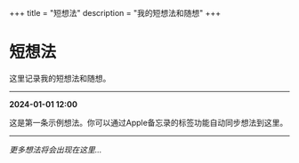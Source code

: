 +++
title = "短想法"
description = "我的短想法和随想"
+++

# 短想法

这里记录我的短想法和随想。

---

**2024-01-01 12:00**

这是第一条示例想法。你可以通过Apple备忘录的标签功能自动同步想法到这里。

---

*更多想法将会出现在这里...*

